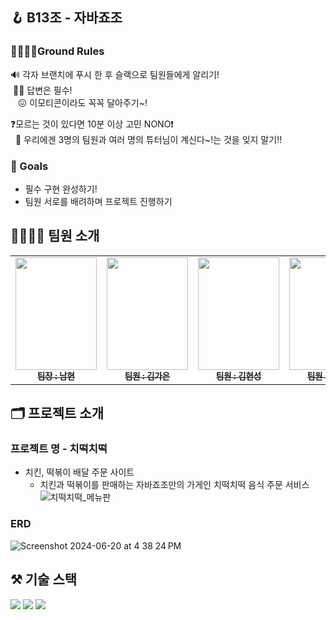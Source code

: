 ## 🪝 B13조 - 자바죠조

### 🫱🏻‍🫲🏻Ground Rules
🔊 각자 브랜치에 푸시 한 후 슬랙으로 팀원들에게 알리기!
<br/> &nbsp;👍🏻 답변은 필수!
<br/>  &nbsp; &nbsp;😖 이모티콘이라도 꼭꼭 달아주기~!

❓모르는 것이 있다면 10분 이상 고민 NONO❗
<br/>  &nbsp; 🤗 우리에겐 3명의 팀원과 여러 명의 튜터님이 계신다~!는 것을 잊지 말기!!

### 🚩 Goals
- 필수 구현 완성하기!
- 팀원 서로를 배려하며 프로젝트 진행하기
  
## 👨‍👩‍👧‍👦 팀원 소개
<table>
  <tbody>
    <tr>
      <td align="center"><a href="https://github.com/equis3351"><img src=https://github.com/equis3351/JavaJyoJo/assets/162283154/97023363-bc76-423a-ae1c-b93a1daec184
"" width="130px;" height="180;" alt=""/><br /><sub><b>팀장 : 남현 </b></sub></a><br />
      <td align="center"><a href="https://github.com/gaeun7"><img src=https://github.com/equis3351/JavaJyoJo/assets/162283154/9a4841cc-6c30-4a93-a8af-93bd7972cb8f
"" width="130px;" height="180;"  alt=""/><br /><sub><b>팀원 : 김가은 </b></sub></a><br />
      <td align="center"><a href="https://github.com/kim201621123"><img src=https://github.com/equis3351/JavaJyoJo/assets/162283154/6088ccd0-fefa-4b03-9e74-b50d5de072c1
"" width="130px;" height="180;"  alt=""/><br /><sub><b>팀원 : 김현성 </b></sub></a><br />
      <td align="center"><a href="https://github.com/Luel1197"><img src=https://github.com/equis3351/JavaJyoJo/assets/162283154/4b5760a2-dd51-485a-8dd2-37a62d7e375b
"" width="130px;" height="180;" alt=""/><br /><sub><b>팀원 : 손아엘 </b></sub></a><br />
    </tr>
  </tbody>
</table>


## 🗂️ 프로젝트 소개
### 프로젝트 명 - 치떡치떡
- 치킨, 떡볶이 배달 주문 사이트
    - 치킨과 떡볶이를 판매하는 자바죠조만의 가게인 치떡치떡 음식 주문 서비스
![치떡치떡_메뉴판](https://github.com/equis3351/JavaJyoJo/assets/162283154/d00debe0-9c8f-4ea1-93a3-767eb29be417)

### ERD
![Screenshot 2024-06-20 at 4 38 24 PM](https://github.com/equis3351/JavaJyoJo/assets/162283154/945d7c77-d85c-4c7d-a2c6-3be9cd469661)


## ⚒️ 기술 스택
<img src="https://img.shields.io/badge/JAVA-007396?style=for-the-badge&logo=java&logoColor=white"> <img src="https://img.shields.io/badge/Spring-6DB33F?style=for-the-badge&logo=Spring&logoColor=white"> <img src="https://img.shields.io/badge/IntelliJ-000000?style=for-the-badge&logo=IntelliJ&logoColor=white"/> 
